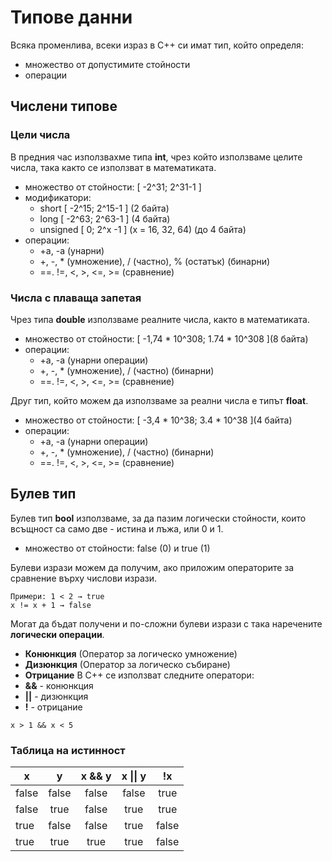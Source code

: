 # Типове данни
Всяка променлива, всеки израз в C++ си имат тип, който определя:
 * множество от допустимите стойности
 * операции

## Числени типове 
### **Цели числа**
В предния час използвахме типа **int**, чрез който използваме целите числа, така както се използват в математиката.
  * множество от стойности: [ -2^31; 2^31-1 ]
  * модификатори:
    * short [ -2^15; 2^15-1 ] (2 байта)
    * long [ -2^63; 2^63-1 ] (4 байта)
    * unsigned [ 0; 2^x -1 ] (x = 16, 32, 64) (до 4 байта)
  * операции:
    * +a, -a (унарни)
    * +, -, * (умножение), / (частно), % (остатък) (бинарни)
    * ==. !=, <, >, <=, >= (сравнение)

### **Числа с плаваща запетая**
Чрез типа **double** използваме реалните числа, както в математиката.
  * множество от стойности: [ -1,74 * 10^308; 1.74 * 10^308 ](8 байта)
  * операции:
    * +a, -a (унарни операции)
    * +, -, * (умножение), / (частно) (бинарни)
    * ==. !=, <, >, <=, >= (сравнение)

Друг тип, който можем да използваме за реални числа е типът **float**.
 * множество от стойности: [ -3,4 * 10^38; 3.4 * 10^38 ](4 байта)
 * операции:
    * +a, -a (унарни операции)
    * +, -, * (умножение), / (частно) (бинарни)
    * ==. !=, <, >, <=, >= (сравнение)

## Булев тип
Булев тип **bool** използваме, за да пазим логически стойности, които всъщност са само две - истина и лъжа, или 0 и 1.
 * множество от стойности: false (0) и true (1)

Булеви изрази можем да получим, ако приложим операторите за сравнение върху числови изрази.
```
Примери: 1 < 2 → true
x != x + 1 → false
```
Могат да бъдат получени и по-сложни булеви изрази с така наречените **логически операции**. 
 * **Конюнкция** (Оператор за логическо умножение)
 * **Дизюнкция** (Оператор за логическо събиране)
 * **Отрицание**
В C++ се използват следните оператори:
  * **&&** - конюнкция
  * **||** - дизюнкция
  * **!** - отрицание
```
x > 1 && x < 5 
```
### Таблица на истинност
| x     |   y   | x && y | x \|\| y | !x  |
| ----- | :---: | :-----:| :---:    |:--: |
| false | false |  false | false    |true |
| false | true  |  false | true     |true |
| true  | false |  false | true     |false|
| true  | true  |   true | true     |false|

